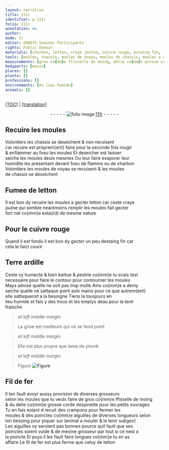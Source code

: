 ```yaml
---
layout: narrative
title: 111r
identifier: p-111r
folio: 111r
annotation: no
author:
mode: tc
editor: GR8975 Seminar Participants
rights: Public Domain
materials: [charbon, letton, craye jaulne, cuivre rouge, estaing fin, Terre ardille, eau, plomb, Fil de fer, fil de fer, celuy de letton]
tools: [moules, chassis, moules de noyau, moules de chassis, moules a gecter letton, mains, aiguilles]
measurements: [gros co{mm}e ffisselle de moing, delie co{mm}e grosse corde despinette pour les petits ouvrages]
bodyparts: [mains]
places: []
plants: []
professions: []
environments: [en lieu humide]
animals: []
---
```


<p><a href="{{ site.baseurl }}/diplomatic/">[TOC]</a> | <a href="{{ site.baseurl }}/_texts/p-111r_tl.md/">[translation]</a></p><div class="folio" align="center">- - - - - <a href="http://gallica.bnf.fr/ark:/12148/btv1b10500001g/f227.image" target="_blank"><img src="https://cu-mkp.github.io/2017-workshop-edition/assets/photo-icon.png" alt="folio image: " style="display:inline-block; margin-bottom:-3px;"/>111r</a> - - - - - </div>  
  

## Recuire les <span class="tl">moules</span>

 
Volontiers les <span class="tl">chassis</span> se deseichent & non recuisent<br/> car recuire est proprem{ent} faire <span class="del">pour la seconde fois</span> rougir<br/> & enflammer au foeu les <span class="tl">moules</span> Et deseicher est laisser<br/> seiche les <span class="tl">moules</span> deulx mesmes Ou leur faire evaporer leur<br/> humidite les presentant devant foeu de flamme ou de <span class="m">charbon</span><br/> Volontiers les <span class="tl">moules de noyau</span> se recuisent & les <span class="tl">moules<br/> de chassis</span> se deseichent
 
 
  

## Fumee de <span class="m">letton</span>

 
Il est bon dy recuire les <span class="tl">moules a gecter <span class="m">letton</span></span> car ceste <span class="m">craye<br/> jaulne</span> qui semble neantmoins remplir les <span class="tl">moules</span> fait gecter<br/> fort net co{mm}e esta{n}t de mesme nature
 
 
  

## Pour le <span class="m">cuivre rouge</span>

 
Quand il est fondu il est bon dy gecter un peu d<span class="m">estaing fin</span> car<br/> cela le faict courir
 
 
  

## <span class="m">Terre ardille</span>

 
Ceste cy humecte & bien battue & pestrie co{mm}e tu scais test<br/> necessaire pour faire le contour pour contourner tes <span class="tl">moules</span><br/> Mays advise quelle ne soit pas trop molle Ains co{mm}e a demy<br/> seiche quelle <span class="sn">ne sattaque point aulx <span class="tl"><span class="bp">mains</span></span></span> pour ce que autrem{ent}<br/> elle sattaqueroit a la besoigne Tiens la tousjours <span class="env">en<br/> lieu humide</span> et fais y des trous et les emplys d<span class="m">eau</span> pour la tenir<br/> fraische
 
> *at left middle margin*
> 
> 
>   La grise est meilleure qui ne se fend point
 
> *at left middle margin*
> 
> 
>   Elle est plus propre que lame de <span class="m">plomb</span>
 
> *at left middle margin*
> 
> 
>    
> *Figure*
> <a href="https://drive.google.com/open?id=0B9-oNrvWdlO5X085N09VejNheTQ" target="_blank"><img src="https://cu-mkp.github.io/GR8975-edition/assets/photo-icon.png" alt="Figure" style="display:inline-block; margin-bottom:-3px;"/></a>
 
 
 
  

## <span class="m">Fil de fer</span>

 
Il ten fault avoyr aussy provision de diverses grosseurs<br/> selon les <span class="tl">moules</span> que tu veulx faire de <span class="ms">gros co{mm}e ffisselle de moing</span><br/> & du <span class="ms">delie co{mm}e grosse corde d<span class="mu">espinette</span> pour les petits ouvrages</span><br/> Tu en fais estant <span class="del">d</span> recuit des crampons pour fermer les<br/> <span class="tl">moules</span> & des poinctes co{mm}e aiguilles de diverses longueurs selon<br/> ton besoing pour piquer sur lanimal a mouler & le tenir subgect<br/> Les <span class="tl">aiguilles</span> ny seroient pas bonnes pource quil fault que ses<br/> poinctes soient vuide & de mesme grosseur par tout si ce nest a<br/> la poincte Et puys il les fault faire longues co{mm}e tu en as<br/> affaire Le <span class="m">fil de fer</span> est plus ferme que <span class="m">celuy de letton</span>
 
